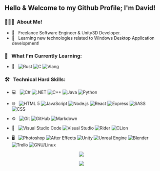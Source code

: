 **<h2>Hello & Welcome to my Github Profile; I'm David!</h2>**

<h3> 👨🏻‍💻 &nbsp;About Me! </h3>

- 💼 &nbsp; Freelance Software Engineer & Unity3D Developer.
- 🌱 &nbsp; Learning new technologies related to Windows Desktop Application development!

<h3> 🍎 &nbsp; What I'm Currently Learning: </h3>

- 📝 &nbsp;
  ![Rust](https://img.shields.io/badge/-Rust-333333?style=flat&logo=rust)
  ![C](https://img.shields.io/badge/-C-333333?style=flat&logo=c)
  ![Vlang](https://img.shields.io/badge/-Vlang-333333?style=flat&logo=v)

<h3> 🛠 &nbsp; Technical Hard Skills: </h3>

- 💻 &nbsp;
  ![C#](https://img.shields.io/badge/-CSharp-333333?style=flat&logo=Csharp)
  ![.NET](https://img.shields.io/badge/-.NET-333333?style=flat&logo=dotnet)
  ![C++](https://img.shields.io/badge/-C%2B%2B-333333?style=flat&logo=cplusplus)
  ![Java](https://img.shields.io/badge/-Java-333333?style=flat&logo=oracle)
  ![Python](https://img.shields.io/badge/-Python-333333?style=flat&logo=python)
  
- 🌐 &nbsp;
  ![HTML 5](https://img.shields.io/badge/-HTML5-333333?style=flat&logo=HTML5)
  ![JavaScript](https://img.shields.io/badge/-JavaScript-333333?style=flat&logo=javascript)
  ![Node.js](https://img.shields.io/badge/-Node.js-333333?style=flat&logo=node.js)
  ![React](https://img.shields.io/badge/-React-333333?style=flat&logo=react)
  ![Express](https://img.shields.io/badge/-Express-333333?style=flat&logo=express)
  ![SASS](https://img.shields.io/badge/-SASS-333333?style=flat&logo=sass)
  ![CSS](https://img.shields.io/badge/-CSS-333333?style=flat&logo=CSS3&logoColor=1572B6)

- ⚙️ &nbsp;
  ![Git](https://img.shields.io/badge/-Git-333333?style=flat&logo=git)
  ![GitHub](https://img.shields.io/badge/-GitHub-333333?style=flat&logo=github)
  ![Markdown](https://img.shields.io/badge/-Markdown-333333?style=flat&logo=markdown)

- 🔧 &nbsp;
  ![Visual Studio Code](https://img.shields.io/badge/-Visual%20Studio%20Code-333333?style=flat&logo=visual-studio-code&logoColor=007ACC)
  ![Visual Studio](https://img.shields.io/badge/-Visual%20Studio-333333?style=flat&logo=visual-studio&logoColor=992bff)
  ![Rider](https://img.shields.io/badge/-Rider-333333?style=flat&logo=rider)
  ![CLion](https://img.shields.io/badge/-CLion-333333?style=flat&logo=clion)

- 🖥 &nbsp;
  ![Photoshop](https://img.shields.io/badge/-Photoshop-333333?style=flat&logo=adobe-photoshop)
  ![After Effects](https://img.shields.io/badge/-After%20Effects-%23333333?style=flat&logo=adobeaftereffects)
  ![Unity](https://img.shields.io/badge/-Unity-333333?style=flat&logo=unity)
  ![Unreal Engine](https://img.shields.io/badge/-Unreal%20Engine-333333?style=flat&logo=unrealengine)
  ![Blender](https://img.shields.io/badge/-Blender-333333?style=flat&logo=blender)
  ![Trello](https://img.shields.io/badge/-Trello-333333?style=flat&logo=trello)
  ![GNU/Linux](https://img.shields.io/badge/-GNU%2FLinux-333333?style=flat&logo=linux)

<p align="center">
<img align="center" src="https://github-readme-stats.vercel.app/api?username=DavidMRyan&show_icons=true&theme=transparent"/>

<p align="center">
<img align="center" src="https://github-readme-stats.vercel.app/api/top-langs/?username=DavidMRyan&hide_progress=true&theme=transparent"/>
